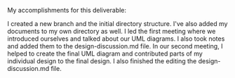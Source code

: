 My accomplishments for this deliverable:

I created a new branch and the initial directory structure. I've also added my documents to my own directory as well.
I led the first meeting where we introduced ourselves and talked about our UML diagrams. I also took notes and added them to the design-discussion.md file.
In our second meeting, I helped to create the final UML diagram and contributed parts of my individual design to the final design. I also finished the editing the design-discussion.md file.
